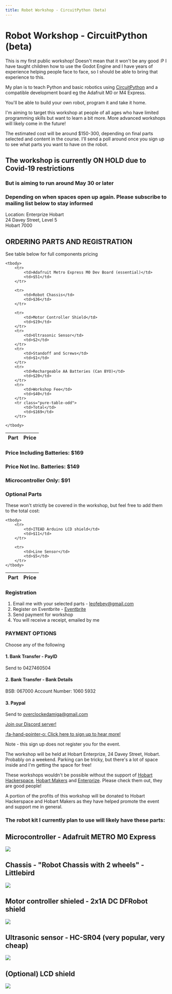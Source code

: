 ```yaml
---
title: Robot Workshop - CircuitPython (beta)
---
```


<script>
    var ml_webform_1753848 = ml_account('webforms', '1753848', 'a8z2u6', 'load');
    ml_webform_1753848('animation', 'fadeIn');
</script>

# Robot Workshop - CircuitPython (beta)

This is my first public workshop! Doesn't mean that it won't be any good :P 
I have taught children how to use the Godot Engine and I have years of experience helping people face to face, so I should be able to bring that experience to this.

My plan is to teach Python and basic robotics using [CircuitPython](https://circuitpython.org/) and a compatible development board eg the Adafruit M0 or M4 Express.

You'll be able to build your own robot, program it and take it home.

I'm aiming to target this workshop at people of all ages who have limited programming skills but want to learn a bit more. More advanced workshops will likely come in the future!

The estimated cost will be around $150-300, depending on final parts selected and content in the course. I'll send a poll around once you sign up to see what parts you want to have on the robot.

## The workshop is currently ON HOLD due to Covid-19 restrictions
### But is aiming to run around May 30 or later
### Depending on when spaces open up again. Please subscribe to mailing list below to stay informed
Location: Enterprize Hobart  
24 Davey Street, Level 5  
Hobart 7000

## ORDERING PARTS AND REGISTRATION

See table below for full components pricing

<table class="pure-table">
    <thead>
        <tr>
            <th>Part</th>
            <th>Price</th>
        </tr>
    </thead>

    <tbody>
        <tr>
            <td>Adafruit Metro Express M0 Dev Board (essential)</td>
            <td>$51</td>
        </tr>

        <tr>
            <td>Robot Chassis</td>
            <td>$36</td>
        </tr>

        <tr>
            <td>Motor Controller Shield</td>
            <td>$19</td>
        </tr>
        <tr>
            <td>Ultrasonic Sensor</td>
            <td>$2</td>
        </tr>
        <tr>
            <td>Standoff and Screws</td>
            <td>$1</td>
        </tr>
        <tr>
            <td>Rechargeable AA Batteries (Can BYO)</td>
            <td>$20</td>
        </tr>
        <tr>
            <td>Workshop Fee</td>
            <td>$40</td>
        </tr>
        <tr class="pure-table-odd">
            <td>Total</td>
            <td>$169</td>
        </tr>

    </tbody>
</table>

### Price Including Batteries: $169
### Price Not Inc. Batteries: $149
### Microcontroller Only: $91

### Optional Parts
These won't strictly be covered in the workshop, but feel free to add them to the total cost:

<table class="pure-table">
    <thead>
        <tr>
            <th>Part</th>
            <th>Price</th>
        </tr>
    </thead>

    <tbody>
        <tr>
            <td>ITEAD Arduino LCD shield</td>
            <td>$11</td>
        </tr>

        <tr>
            <td>Line Sensor</td>
            <td>$5</td>
        </tr>
    </tbody>
</table>

### Registration
1. Email me with your selected parts - leofebey@gmail.com
2. Register on Eventbrite - [Eventbrite](https://www.eventbrite.com.au/e/leos-robot-workshop-tickets-100352354594)
3. Send payment for workshop
4. You will receive a receipt, emailed by me

### PAYMENT OPTIONS
Choose any of the following

#### 1. Bank Transfer - PayID
Send to 0427460504

#### 2. Bank Transfer - Bank Details
BSB: 067000
Account Number: 1060 5932

#### 3. Paypal
Send to overclockedamiga@gmail.com

[Join our Discord server!](https://discord.gg/GQGh9UU)


<a href="javascript:;" onclick="ml_webform_1753848('show')">:fa-hand-pointer-o: Click here to sign up to hear more!</a>

Note - this sign up does not register you for the event.

The workshop will be held at Hobart Enterprize, 24 Davey Street, Hobart. Probably on a weekend. Parking can be tricky, but there's a lot of space inside and I'm getting the space for free!

These workshops wouldn't be possible without the support of [Hobart Hackerspace](https://www.hobarthackerspace.org.au/), [Hobart Makers](http://hobartmakers.com/) and [Enterprize](https://enterprize.space). Please check them out, they are good people!

A portion of the profits of this workshop will be donated to Hobart Hackerspace and Hobart Makers as they have helped promote the event and support me in general.

### The robot kit I currently plan to use will likely have these parts:

## Microcontroller - Adafruit METRO M0 Express
![](metro_m0_express.jpg)

## Chassis - "Robot Chassis with 2 wheels" - Littlebird
![](robot_chassis.jpg)

## Motor controller shieled - 2x1A DC DFRobot shield
![](motor_shield.jpg)

## Ultrasonic sensor - HC-SR04 (very popular, very cheap)
![](ultrasonic.jpg)

## (Optional) LCD shield
![](lcd_shield.jpg)